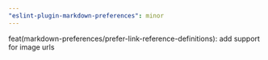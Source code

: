 ```yaml
---
"eslint-plugin-markdown-preferences": minor
---
```


feat(markdown-preferences/prefer-link-reference-definitions): add support for image urls
